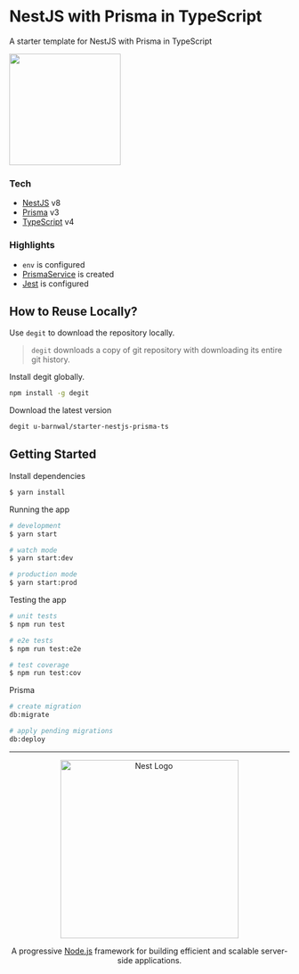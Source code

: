 # NestJS with Prisma in TypeScript
A starter template for NestJS with Prisma in TypeScript

[<img src="https://ik.imagekit.io/iutsav/fork-on-codesandbox__e0mFWzr1.png?updatedAt=1641916982302" width="200"/>](https://githubbox.com/u-barnwal/starter-nestjs-prisma-ts)

### Tech
- [NestJS](https://nestjs.com/) v8
- [Prisma](https://www.prisma.io/) v3
- [TypeScript](https://www.typescriptlang.org/) v4

### Highlights
- `env` is configured
- [PrismaService](./src/prisma.service.ts) is created
- [Jest](https://jestjs.io/) is configured

## How to Reuse Locally?

Use `degit` to download the repository locally.

> `degit` downloads a copy of git repository with downloading its entire git history.

Install degit globally.

````bash
npm install -g degit
````

Download the latest version
````bash
degit u-barnwal/starter-nestjs-prisma-ts
````

## Getting Started
Install dependencies

```bash
$ yarn install
```

Running the app

```bash
# development
$ yarn start

# watch mode
$ yarn start:dev

# production mode
$ yarn start:prod
```

Testing the app

```bash
# unit tests
$ npm run test

# e2e tests
$ npm run test:e2e

# test coverage
$ npm run test:cov
```

Prisma

```bash
# create migration
db:migrate

# apply pending migrations
db:deploy
```


---
<p align="center">
  <a href="http://nestjs.com/" target="blank"><img src="https://nestjs.com/img/logo_text.svg" width="320" alt="Nest Logo" /></a>
</p>

<p align="center">A progressive <a href="http://nodejs.org" target="_blank">Node.js</a> framework for building efficient and scalable server-side applications.</p>